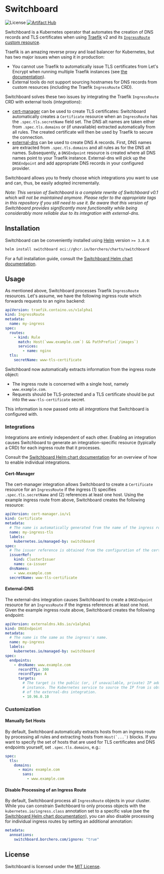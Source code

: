 # Switchboard

![License](https://img.shields.io/github/license/borchero/switchboard)
[![Artifact Hub](https://img.shields.io/endpoint?url=https://artifacthub.io/badge/repository/switchboard)](https://artifacthub.io/packages/search?repo=switchboard)

Switchboard is a Kubernetes operator that automates the creation of DNS records and TLS
certificates when using [Traefik](https://github.com/traefik/traefik) v2 and its
[`IngressRoute` custom resource](https://doc.traefik.io/traefik/routing/providers/kubernetes-crd/#kind-ingressroute).

Traefik is an amazing reverse proxy and load balancer for Kubernetes, but has two major issues when
using it in production:

- You cannot use Traefik to automatically issue TLS certificates from Let's Encrypt when running
  multiple Traefik instances (see
  [the documentation](https://doc.traefik.io/traefik/providers/kubernetes-crd/#letsencrypt-support-with-the-custom-resource-definition-provider)).
- External tools do not support sourcing hostnames for DNS records from custom resources (including
  the Traefik `IngressRoute` CRD).

Switchboard solves these two issues by integrating the Traefik `IngressRoute` CRD with external
tools (_integrations_):

- [cert-manager](https://cert-manager.io) can be used to create TLS certificates: Switchboard
  automatically creates a `Certificate` resource when an `IngressRoute` has the
  `.spec.tls.secretName` field set. The DNS alt names are taken either from `.spec.tls.domains` or
  (if unavailable) extracted automatically from all rules. The created certificate will then be
  used by Traefik to secure the connection.
- [external-dns](https://github.com/kubernetes-sigs/external-dns) can be used to create DNS A
  records. First, DNS names are extracted from `.spec.tls.domains` and all rules as for the DNS alt
  names. Subsequently, a `DNSEndpoint` resource is created where all DNS names point to your
  Traefik instance. External-dns will pick up the `DNSEndpoint` and add appropriate DNS records in
  your configured provider.

Switchboard allows you to freely choose which integrations you want to use and can, thus, be easily
adopted incrementally.

_Note: This version of Switchboard is a complete rewrite of Switchboard v0.1 which will not be
maintained anymore. Please refer to the appropriate tags in this repository if you still need to
use it. Be aware that this version of Switchboard provides significantly more functionality while
being considerably more reliable due to its integration with external-dns._

## Installation

Switchboard can be conveniently installed using [Helm](https://helm.sh) version `>= 3.8.0`:

```bash
helm install switchboard oci://ghcr.io/borchero/charts/switchboard
```

For a full installation guide, consult the
[Switchboard Helm chart documentation](./chart/README.md).

## Usage

As mentioned above, Switchboard processes Traefik `IngressRoute` resources. Let's assume, we have
the following ingress route which forwards requests to an nginx backend:

```yaml
apiVersion: traefik.containo.us/v1alpha1
kind: IngressRoute
metadata:
  name: my-ingress
spec:
  routes:
    - kind: Rule
      match: Host(`www.example.com`) && PathPrefix(`/images`)
      services:
        - name: nginx
  tls:
    secretName: www-tls-certificate
```

Switchboard now automatically extracts information from the ingress route object:

- The ingress route is concerned with a single host, namely `www.example.com`.
- Requests should be TLS-protected and a TLS certificate should be put into the
  `www-tls-certificate` secret.

This information is now passed onto all _integrations_ that Switchboard is configured with.

### Integrations

Integrations are entirely independent of each other. Enabling an integration causes Switchboard to
generate an integration-specific resource (typically a CRD) for each ingress route that it
processes.

Consult the [Switchboard Helm chart documentation](./chart/README.md) for an overview of how to
enable individual integrations.

#### Cert-Manager

The cert-manager integration allows Switchboard to create a `Certificate` resource for an
`IngressRoute` if the ingress (1) specifies `.spec.tls.secretName` and (2) references at least one
host. Using the example ingress route from above, Switchboard creates the following resource:

```yaml
apiVersion: cert-manager.io/v1
kind: Certificate
metadata:
  # The name is automatically generated from the name of the ingress route.
  name: my-ingress-tls
  labels:
    kubernetes.io/managed-by: switchboard
spec:
  # The issuer reference is obtained from the configuration of the cert-manager integration.
  issuerRef:
    kind: ClusterIssuer
    name: ca-issuer
  dnsNames:
    - www.example.com
  secretName: www-tls-certificate
```

#### External-DNS

The external-dns integration causes Switchboard to create a `DNSEndpoint` resource for an
`IngressRoute` if the ingress references at least one host. Given the example ingress route above,
Switchboard creates the following endpoint:

```yaml
apiVersion: externaldns.k8s.io/v1alpha1
kind: DNSEndpoint
metadata:
  # The name is the same as the ingress's name.
  name: my-ingress
  labels:
    kubernetes.io/managed-by: switchboard
spec:
  endpoints:
    - dnsName: www.example.com
      recordTTL: 300
      recordType: A
      targets:
        # The target is the public (or, if unavailable, private) IP address of your Traefik
        # instance. The Kubernetes service to source the IP from is obtained from the configuration
        # of the external-dns integration.
        - 10.96.0.10
```

### Customization

#### Manually Set Hosts

By default, Switchboard automatically extracts hosts from an ingress route by processing all rules
and extracting hosts from `` Host(`...`) `` blocks. If you want to specify the set of hosts that
are used for TLS certificates and DNS endpoints yourself, set `.spec.tls.domains`, e.g.:

```yaml
spec:
  tls:
    domains:
      - main: example.com
        sans:
          - www.example.com
```

#### Disable Processing of an Ingress Route

By default, Switchboard process all `IngressRoute` objects in your cluster. While you can constrain
Switchboard to only process objects with the `kubernetes.io/ingress.class` annotation set to a
specific value (see the
[Switchboard Helm chart documentation](https://github.com/borchero/switchboard-chart)), you can
also disable processing for individual ingress routes by setting an additional annotation:

```yaml
metadata:
  annoations:
    switchboard.borchero.com/ignore: "true"
```

## License

Switchboard is licensed under the [MIT License](./LICENSE).
